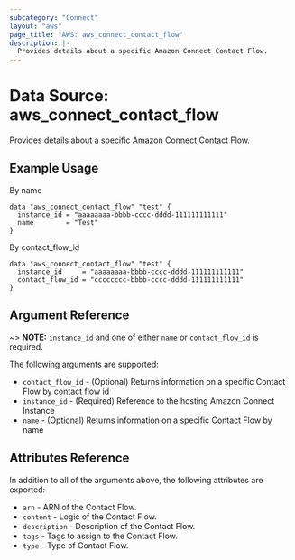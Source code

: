 ```yaml
---
subcategory: "Connect"
layout: "aws"
page_title: "AWS: aws_connect_contact_flow"
description: |-
  Provides details about a specific Amazon Connect Contact Flow.
---
```


# Data Source: aws_connect_contact_flow

Provides details about a specific Amazon Connect Contact Flow.

## Example Usage

By name

```hcl
data "aws_connect_contact_flow" "test" {
  instance_id = "aaaaaaaa-bbbb-cccc-dddd-111111111111"
  name        = "Test"
}
```

By contact_flow_id

```hcl
data "aws_connect_contact_flow" "test" {
  instance_id     = "aaaaaaaa-bbbb-cccc-dddd-111111111111"
  contact_flow_id = "cccccccc-bbbb-cccc-dddd-111111111111"
}
```

## Argument Reference

~> **NOTE:** `instance_id` and one of either `name` or `contact_flow_id` is required.

The following arguments are supported:

* `contact_flow_id` - (Optional) Returns information on a specific Contact Flow by contact flow id
* `instance_id` - (Required) Reference to the hosting Amazon Connect Instance
* `name` - (Optional) Returns information on a specific Contact Flow by name

## Attributes Reference

In addition to all of the arguments above, the following attributes are exported:

* `arn` - ARN of the Contact Flow.
* `content` - Logic of the Contact Flow.
* `description` - Description of the Contact Flow.
* `tags` - Tags to assign to the Contact Flow.
* `type` - Type of Contact Flow.
